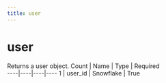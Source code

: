 ```yaml
---
title: user
---
```

# user 
Returns a user object.
Count | Name | Type | Required        
----|----|----|---- 
1 | user_id | Snowflake | True
